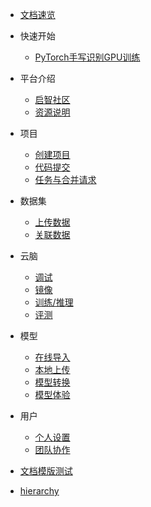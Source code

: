<!-- docs/_sidebar.md -->

- [文档速览](quickstart/quickmenu.md)

- 快速开始
    - [PyTorch手写识别GPU训练](quickstart/quickstartGPU.md)

- 平台介绍
    - [启智社区](intro/intro.md)
    - [资源说明](intro/resources.md)

- 项目
    - [创建项目](repo/create.md)
    - [代码提交](repo/code.md)
    - [任务与合并请求](repo/pr.md)

- 数据集
    - [上传数据](dataset/upload.md)
    - [关联数据](dataset/link.md)

- 云脑
    - [调试](cloudbrain/debug.md)
    - [镜像](/cloudbrain/mirror.md)
    - [训练/推理](/cloudbrain/train.md)
    - [评测](/cloudbrain/eval.md)

- 模型
    - [在线导入](/model/import.md)
    - [本地上传](/model/upload.md)
    - [模型转换](/model/convert.md)
    - [模型体验](/model/space.md)

- 用户
    - [个人设置](/user/user.md)
    - [团队协作](/user/group.md)


- [文档模版测试](/plugin.md)


- [hierarchy](/structures.md)